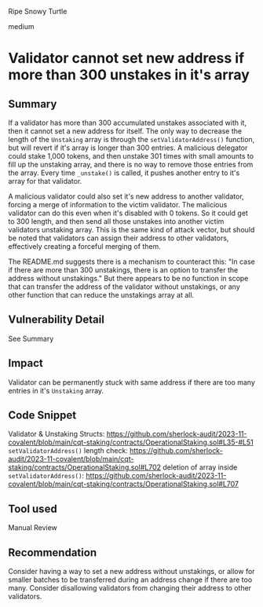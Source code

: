 Ripe Snowy Turtle

medium

# Validator cannot set new address if more than 300 unstakes in it's array

## Summary
If a validator has more than 300 accumulated unstakes associated with it, then it cannot set a new address for itself. The only way to decrease the length of the `Unstaking` array is through the `setValidatorAddress()` function, but will revert if it's array is longer than 300 entries. A malicious delegator could stake 1,000 tokens, and then unstake 301 times with small amounts to fill up the unstaking array, and there is no way to remove those entries from the array. Every time `_unstake()` is called, it pushes another entry to it's array for that validator.

A malicious validator could also set it's new address to another validator, forcing a merge of information to the victim validator. The malicious validator can do this even when it's disabled with 0 tokens. So it could get to 300 length, and then send all those unstakes into another victim validators unstaking array. This is the same kind of attack vector, but should be noted that validators can assign their address to other validators, effectively creating a forceful merging of them.

The README.md suggests there is a mechanism to counteract this: "In case if there are more than 300 unstakings, there is an option to transfer the address without unstakings." But there appears to be no function in scope that can transfer the address of the validator without unstakings, or any other function that can reduce the unstakings array at all.

## Vulnerability Detail
See Summary

## Impact
Validator can be permanently stuck with same address if there are too many entries in it's `Unstaking` array.

## Code Snippet
Validator & Unstaking Structs: https://github.com/sherlock-audit/2023-11-covalent/blob/main/cqt-staking/contracts/OperationalStaking.sol#L35-#L51
`setValidatorAddress()` length check: https://github.com/sherlock-audit/2023-11-covalent/blob/main/cqt-staking/contracts/OperationalStaking.sol#L702
deletion of array inside `setValidatorAddress()`: https://github.com/sherlock-audit/2023-11-covalent/blob/main/cqt-staking/contracts/OperationalStaking.sol#L707

## Tool used
Manual Review

## Recommendation
Consider having a way to set a new address without unstakings, or allow for smaller batches to be transferred during an address change if there are too many.
Consider disallowing validators from changing their address to other validators.

